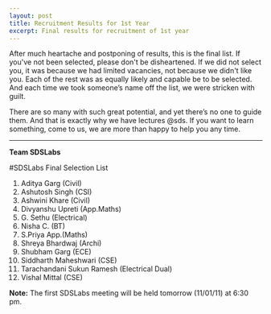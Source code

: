 ```yaml
---
layout: post
title: Recruitment Results for 1st Year
excerpt: Final results for recruitment of 1st year
---
```


After much heartache and postponing of results, this is the final list. If you've not been selected, please don't be disheartened. If we did not select you, it was because we had limited vacancies, not because we didn't like you. Each of the rest was as equally likely and capable be to be selected. And each time we took someone’s name off the list, we were stricken with guilt. <!-- -**-END-**- --> 

There are so many with such great potential, and yet there’s no one to guide them. And that is exactly why we have lectures @sds. If you want to learn something, come to us, we are more than happy to help you any time.

---
**Team SDSLabs**

#SDSLabs Final Selection List

1. Aditya Garg (Civil)
2. Ashutosh Singh (CSI)
3. Ashwini Khare (Civil)
4. Divyanshu Upreti (App.Maths)
1. G. Sethu (Electrical)
1. Nisha C. (BT)
1. S.Priya App.(Maths)
1. Shreya Bhardwaj (Archi)
1. Shubham Garg (ECE)
1. Siddharth Maheshwari (CSE)
1. Tarachandani Sukun Ramesh (Electrical Dual)
1. Vishal Mittal (CSE)


**Note:** The first SDSLabs meeting will be held tomorrow (11/01/11) at 6:30 pm.
